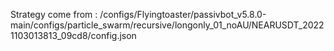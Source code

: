Strategy come from : /configs/Flyingtoaster/passivbot_v5.8.0-main/configs/particle_swarm/recursive/longonly_01_noAU/NEARUSDT_20221103013813_09cd8/config.json